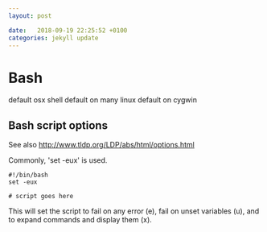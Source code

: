 ```yaml
---
layout: post

date:   2018-09-19 22:25:52 +0100
categories: jekyll update
---
```

Bash
====

default osx shell default on many linux default on cygwin

Bash script options
-------------------

See also <http://www.tldp.org/LDP/abs/html/options.html>

Commonly, 'set -eux' is used.

    #!/bin/bash
    set -eux

    # script goes here

This will set the script to fail on any error (e), fail on unset
variables (u), and to expand commands and display them (x).
